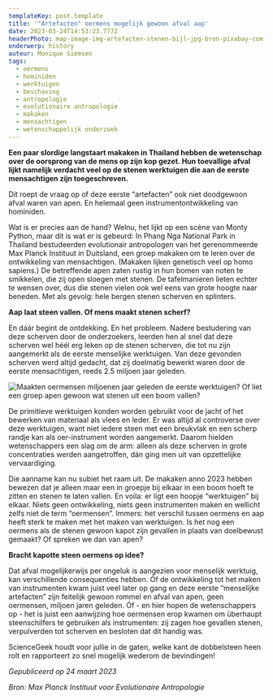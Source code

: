 ```yaml
---
templateKey: post.template
title: '"Artefacten" oermens mogelijk gewoon afval aap'
date: 2023-03-24T14:53:23.777Z
headerPhoto: map-image-img-artefacten-stenen-bijl-jpg-bron-pixabay-com-onderschrift-artefacten-stenen-bijl
onderwerp: history
auteur: Monique Siemsen
tags:
  - oermens
  - hominiden
  - werktuigen
  - beschaving
  - antropologie
  - evolutionaire antropologie
  - makaken
  - mensachtigen
  - wetenschappelijk onderzoek
---
```

**Een paar slordige langstaart makaken in Thailand hebben de wetenschap over de oorsprong van de mens op zijn kop gezet. Hun toevallige afval lijkt namelijk verdacht veel op de stenen werktuigen die aan de eerste mensachtigen zijn toegeschreven.** 

Dit roept de vraag op of deze eerste “artefacten” ook niet doodgewoon afval waren van apen. En helemaal geen instrumentontwikkeling van hominiden.

Wat is er precies aan de hand? Welnu, het lijkt op een scène van Monty Python, maar dit is wat er is gebeurd: In Phang Nga National Park in Thailand bestudeerden evolutionair antropologen van het gerenommeerde Max Planck Instituut in Duitsland, een groep makaken om te leren over de ontwikkeling van mensachtigen. (Makaken lijken genetisch veel op homo sapiens.) De betreffende apen zaten rustig in hun bomen van noten te smikkelen, die zij open sloegen met stenen. De tafelmanieren lieten echter te wensen over, dus die stenen vielen ook wel eens van grote hoogte naar beneden. Met als gevolg: hele bergen stenen scherven en splinters.

**Aap laat steen vallen. Of mens maakt stenen scherf?**

En dáár begint de ontdekking. En het probleem. Nadere bestudering van deze scherven door de onderzoekers, leerden hen al snel dat deze scherven wel héél erg leken op de stenen scherven, die tot nu zijn aangemerkt als de eerste menselijke werktuigen. Van deze gevonden scherven werd altijd gedacht, dat zij doelmatig bewerkt waren door de eerste mensachtigen, reeds 2.5 miljoen jaar geleden. 

![Maakten oermensen miljoenen jaar geleden de eerste werktuigen? Of liet een groep apen gewoon wat stenen uit een boom vallen?](/img/artefacten-oermens.jpg "Pixabay.com")

De primitieve werktuigen konden worden gebruikt voor de jacht of het bewerken van materiaal als vlees en leder. Er was altijd al controverse over deze werktuigen, want niet iedere steen met een breukvlak en een scherp randje kan als oer-instrument worden aangemerkt. Daarom hielden wetenschappers een slag om de arm: alleen als deze scherven in grote concentraties werden aangetroffen, dán ging men uit van opzettelijke vervaardiging.

Die aanname kan nu subiet het raam uit. De makaken anno 2023 hebben bewezen dat je alleen maar een in groepje bij elkaar in een boom hoeft te zitten en stenen te laten vallen. En voila: er ligt een hoopje “werktuigen” bij elkaar. Niets geen ontwikkeling, niets geen instrumenten maken en wellicht zelfs niet de term “oermensen”. Immers: het verschil tussen oermens en aap heeft sterk te maken met het maken van werktuigen. Is het nog een oermens als de stenen gewoon kapot zijn gevallen in plaats van doelbewust gemaakt? Of spreken we dan van apen?

**Bracht kapotte steen oermens op idee?**

Dat afval mogelijkerwijs per ongeluk is aangezien voor menselijk werktuig, kan verschillende consequenties hebben. Óf de ontwikkeling tot het maken van instrumenten kwam juist veel later op gang en deze eerste “menselijke artefacten” zijn feitelijk gewoon rommel en afval van apen, geen oermensen, miljoen jaren geleden. Óf - en hier hopen de wetenschappers op - het is juist een aanwijzing hoe oermensen erop kwamen om überhaupt steenschilfers te gebruiken als instrumenten: zij zagen hoe gevallen stenen, verpulverden tot scherven en besloten dat dit handig was. 

ScienceGeek houdt voor jullie in de gaten, welke kant de dobbelsteen heen rolt en rapporteert zo snel mogelijk wederom de bevindingen!

*Gepubliceerd op 24 maart 2023*

*B﻿ron: Max Planck Instituut voor Evolutionaire Antropologie*